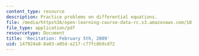 ```yaml
---
content_type: resource
description: Practice problems on differential equations.
file: /media/https%3A/open-learning-course-data-rc.s3.amazonaws.com/18-034-honors-differential-equations-spring-2009/147924a88a03a05da217c77fc8b9cd72_MIT18_034s09_rec01_2_5.pdf
file_type: application/pdf
resourcetype: Document
title: 'Recitation: February 5th, 2009'
uid: 147924a8-8a03-a05d-a217-c77fc8b9cd72
---
```

